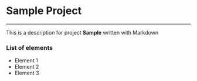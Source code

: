 # Sample Project

----

This is a description for project **Sample** written with Markdown

### List of elements

- Element 1
- Element 2
- Element 3